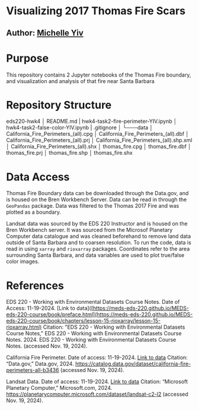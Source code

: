 # Visualizing 2017 Thomas Fire Scars
## Author: [Michelle Yiv](https://github.com/mmyiv)

# Purpose

This repository contains 2 Jupyter notebooks of the Thomas Fire boundary, and visualization and analysis of that fire near Santa Barbara

# Repository Structure

eds220-hwk4
│   README.md
|   hwk4-task2-fire-perimeter-YIV.ipynb
│   hwk4-task2-false-color-YIV.ipynb
|   .gitignore
│
└───data
    │ California_Fire_Perimeters_(all).cpg
    │ California_Fire_Perimeters_(all).dbf
    │ California_Fire_Perimeters_(all).prj
    │ California_Fire_Perimeters_(all).shp.xml
    │ California_Fire_Perimeters_(all).shx
    │ thomas_fire.cpg
    │ thomas_fire.dbf
    │ thomas_fire.prj
    │ thomas_fire.shp
    │ thomas_fire.shx

# Data Access
Thomas Fire Boundary data can be downloaded through the Data.gov, and is housed on the Bren Workbench Server. Data can be read in through the `GeoPandas` package. Data was filtered to the Thomas 2017 Fire and was plotted as a boundary.

Landsat data was sourced by the EDS 220 Instructor and is housed on the Bren Workbench server. It was sourced from the Microsof Planetary Computer data catalogue and was cleaned beforehand to remove land data outside of Santa Barbara and to coarsen resolution.  To run the code, data is read in using `xarray` and `rioxarray` packages. Coordinates refer to the area surrounding Santa Barbara, and data variables are used to plot true/false color images.


# References

EDS 220 - Working with Environmental Datasets Course Notes.
Date of Access: 11-19-2024.
[Link to data]([https://meds-eds-220.github.io/MEDS-eds-220-course/book/preface.html](https://meds-eds-220.github.io/MEDS-eds-220-course/book/chapters/lesson-15-rioxarray/lesson-15-rioxarray.html)
Citation: "EDS 220 - Working with Environmental Datasets Course Notes," EDS 220 - Working with Environmental Datasets Course Notes. 2024. EDS 220 - Working with Environmental Datasets Course Notes. (accessed Nov. 19, 2024).

California Fire Perimeter.
Date of access: 11-19-2024.
[Link to data](https://catalog.data.gov/dataset/california-fire-perimeters-all-b3436)
Citation: “Data.gov,” Data.gov, 2024. https://catalog.data.gov/dataset/california-fire-perimeters-all-b3436 (accessed Nov. 19, 2024).

Landsat Data.
Date of access: 11-19-2024.
[Link to data](https://planetarycomputer.microsoft.com/dataset/landsat-c2-l2)
Citation: “Microsoft Planetary Computer,” Microsoft.com, 2024. https://planetarycomputer.microsoft.com/dataset/landsat-c2-l2 (accessed Nov. 19, 2024).


    
    
    
